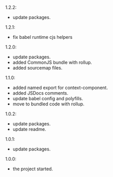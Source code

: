 1.2.2:
- update packages.

1.2.1:
- fix babel runtime cjs helpers

1.2.0:
- update packages.
- added CommonJS bundle with rollup.
- added sourcemap files.

1.1.0:
- added named export for context-component.
- added JSDocs comments.
- update babel config and polyfills.
- move to bundled code with rollup.

1.0.2:
- update packages.
- update readme.

1.0.1:
- update packages.

1.0.0:
- the project started.